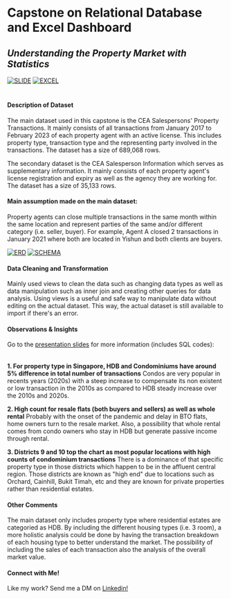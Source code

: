 # Capstone on Relational Database and Excel Dashboard

## _Understanding the Property Market with Statistics_

[![SLIDE](https://i.gyazo.com/26de1e460c449cfc9a2a9819fb0ce7c9.jpg)](https://gyazo.com/26de1e460c449cfc9a2a9819fb0ce7c9)
[![EXCEL](https://i.gyazo.com/663fd56a85e2925164683fcbd33b2ab7.png)](https://gyazo.com/663fd56a85e2925164683fcbd33b2ab7)

#

#### Description of Dataset

The main dataset used in this capstone is the CEA Salespersons' Property Transactions. It mainly consists of all transactions from January 2017 to February 2023 of each property agent with an active license. This includes property type, transaction type and the representing party involved in the transactions. The dataset has a size of 689,068 rows.

The secondary dataset is the CEA Salesperson Information which serves as supplementary information. It mainly consists of each property agent's license registration and expiry as well as the agency they are working for. The dataset has a size of 35,133 rows.

#### **Main assumption made on the main dataset:**
Property agents can close multiple transactions in the same month within the same location and represent parties of the same and/or different category (i.e. seller, buyer). For example, Agent A closed 2 transactions in January 2021 where both are located in Yishun and both clients are buyers.

[![ERD](https://i.gyazo.com/28e43fce451060263a8277479e4990bf.png)](https://gyazo.com/28e43fce451060263a8277479e4990bf)
[![SCHEMA](https://i.gyazo.com/04294690ee03b56048aefbce5c874701.png)](https://gyazo.com/04294690ee03b56048aefbce5c874701)

#### Data Cleaning and Transformation
Mainly used views to clean the data such as changing data types as well as data manipulation such as inner join and creating other queries for data analysis. Using views is a useful and safe way to manipulate data without editing on the actual dataset. This way, the actual dataset is still available to import if there's an error.

#### Observations & Insights
Go to the [presentation slides]( https://github.com/NMustikha/SCTP-Capstone-2-Property-Statistics/blob/main/Capstone%202%20-%20Property%20Statistics.pptx) for more information (includes SQL codes):
######
**1. For property type in Singapore, HDB and Condominiums have around 5% difference in total number of transactions**
Condos are very popular in recents years (2020s) with a steep increase to compensate its non existent or low transaction in the 2010s as compared to HDB steady increase over the 2010s and 2020s.

**2. High count for resale flats (both buyers and sellers) as well as whole rental**
Probably with the onset of the pandemic and delay in BTO flats, home owners turn to the resale market. Also, a possibility that whole rental comes from condo owners who stay in HDB but generate passive income through rental.

**3. Districts 9 and 10 top the chart as most popular locations with high counts of condominium transactions**
There is a dominance of that specific property type in those districts which happen to be in the affluent central region. Those districts are known as "high end" due to locations such as Orchard, Cainhill, Bukit Timah, etc and they are known for private properties rather than residential estates.

#### Other Comments
The main dataset only includes property type where residential estates are categoried as HDB. By including the different housing types (i.e. 3 room), a more holistic analysis could be done by having the transaction breakdown of each housing type to better understand the market. The possibility of including the sales of each transaction also the analysis of the overall market value.

#### Connect with Me!
Like my work? Send me a DM on [Linkedin!](https://sg.linkedin.com/in/noor-mustikha-nk)